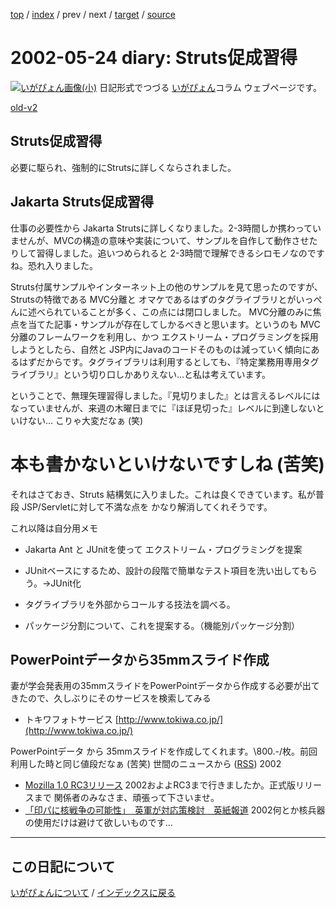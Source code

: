 [top](https://igapyon.github.io/diary/) 
 / [index](https://igapyon.github.io/diary/2002/index.html) 
 / prev 
 / next 
 / [target](https://igapyon.github.io/diary/2002/ig020524.html) 
 / [source](https://github.com/igapyon/diary/blob/gh-pages/2002/ig020524.html.src.md) 

2002-05-24 diary: Struts促成習得
=====================================================================================================
[![いがぴょん画像(小)](https://igapyon.github.io/diary/images/iga200306s.jpg "いがぴょん")](https://igapyon.github.io/diary/memo/memoigapyon.html) 日記形式でつづる [いがぴょん](https://igapyon.github.io/diary/memo/memoigapyon.html)コラム ウェブページです。

[old-v2](ig020524-orig.html)

## Struts促成習得

必要に駆られ、強制的にStrutsに詳しくならされました。

## Jakarta Struts促成習得

仕事の必要性から Jakarta Strutsに詳しくなりました。2-3時間しか携わっていませんが、MVCの構造の意味や実装について、サンプルを自作して動作させたりして習得しました。追いつめられると
2-3時間で理解できるシロモノなのですね。恐れ入りました。

Struts付属サンプルやインターネット上の他のサンプルを見て思ったのですが、Strutsの特徴である
MVC分離と オマケであるはずのタグライブラリとがいっぺんに述べられていることが多く、この点には閉口しました。
MVC分離のみに焦点を当てた記事・サンプルが存在してしかるべきと思います。というのも
MVC分離のフレームワークを利用し、かつ エクストリーム・プログラミングを採用しようとしたら、自然と
JSP内にJavaのコードそのものは減っていく傾向にあるはずだからです。タグライブラリは利用するとしても、『特定業務用専用タグライブラリ』という切り口しかありえない…と私は考えています。

ということで、無理矢理習得しました。『見切りました』とは言えるレベルにはなっていませんが、来週の木曜日までに『ほぼ見切った』レベルに到達しないといけない… こりゃ大変だなぁ (笑)
# 本も書かないといけないですしね (苦笑)

それはさておき、Struts 結構気に入りました。これは良くできています。私が普段
JSP/Servletに対して不満な点を かなり解消してくれそうです。

これ以降は自分用メモ

* Jakarta Ant と JUnitを使って エクストリーム・プログラミングを提案
  
* JUnitベースにするため、設計の段階で簡単なテスト項目を洗い出してもらう。→JUnit化
  
* タグライブラリを外部からコールする技法を調べる。
  
* パッケージ分割について、これを提案する。（機能別パッケージ分割）

## PowerPointデータから35mmスライド作成

妻が学会発表用の35mmスライドをPowerPointデータから作成する必要が出てきたので、久しぶりにそのサービスを検索してみる

* トキワフォトサービス
  [http://www.tokiwa.co.jp/](http://www.tokiwa.co.jp/)

PowerPointデータ から 35mmスライドを作成してくれます。\800.-/枚。前回利用した時と同じ値段だなぁ
(苦笑)
世間のニュースから ([RSS](ig020524-news.xml)) 2002
* [Mozilla 1.0 RC3リリース](http://www.zdnet.co.jp/news/0205/24/nebt_21.html)  2002およよRC3まで行きましたか。正式版リリースまで 関係者のみなさま、頑張って下さいませ。
* [「印パに核戦争の可能性」　英軍が対応策検討　英紙報道](http://www.asahi.com/international/update/0524/010.html?2002)  2002何とか核兵器の使用だけは避けて欲しいものです…


----------------------------------------------------------------------------------------------------

## この日記について
[いがぴょんについて](https://igapyon.github.io/diary/memo/memoigapyon.html) / [インデックスに戻る](https://igapyon.github.io/diary/idxall.html)
